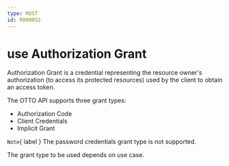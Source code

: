 ```yaml
---
type: MUST
id: R000052
---
```


# use Authorization Grant

Authorization Grant is a credential representing the resource owner's authorization (to access its protected resources) used by the client to obtain an access token.

The OTTO API supports three grant types:

- Authorization Code
- Client Credentials
- Implicit Grant

`Note`{ label } The password credentials grant type is not supported.

The grant type to be used depends on use case.
